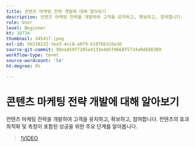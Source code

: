 ```yaml
---
title: 콘텐츠 마케팅 전략 개발에 대해 알아보기
description: 컨텐츠 마케팅 전략을 개발하여 고객을 유치하고, 확보하고, 참여합니다.
role: User
level: Beginner
kt: 10734
thumbnail: 345417.jpeg
exl-id: 5b238132-3ea3-4cc8-a079-b107bb32da36
source-git-commit: 98ead59ff285e4133e4d5f0668f5724a9d680309
workflow-type: tm+mt
source-wordcount: '54'
ht-degree: 0%

---
```


# 콘텐츠 마케팅 전략 개발에 대해 알아보기

컨텐츠 마케팅 전략을 개발하여 고객을 유치하고, 확보하고, 참여합니다. 컨텐츠의 효과 최적화 및 측정이 포함된 성공을 위한 주요 단계를 알아봅니다.

>[!VIDEO](https://video.tv.adobe.com/v/345417/?quality=12&learn=on)
